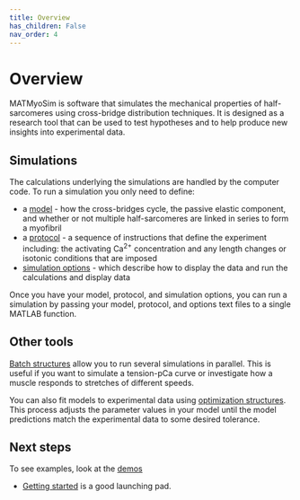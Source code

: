 ```yaml
---
title: Overview
has_children: False
nav_order: 4
---
```


# Overview

MATMyoSim is software that simulates the mechanical properties of half-sarcomeres using cross-bridge distribution techniques. It is designed as a research tool that can be used to test hypotheses and to help produce new insights into experimental data.

## Simulations

The calculations underlying the simulations are handled by the computer code. To run a simulation you only need to define:

+ a [model](../structures/model/model.html) - how the cross-bridges cycle, the passive elastic component, and whether or not multiple half-sarcomeres are linked in series to form a myofibril
+ a [protocol](../protocols/protocols.html) - a sequence of instructions that define the experiment including: the activating Ca<sup>2+</sup> concentration and any length changes or isotonic conditions that are imposed
+ [simulation options](../structures/simulation_options/simulation_options.html) - which describe how to display the data and run the calculations and display data

Once you have your model, protocol, and simulation options, you can run a simulation by passing your model, protocol, and options text files to a single MATLAB function.

## Other tools

[Batch structures](../structures/batch/batch.html) allow you to run several simulations in parallel. This is useful if you want to simulate a tension-pCa curve or investigate how a muscle responds to stretches of different speeds.

You can also fit models to experimental data using [optimization structures](../structures/optimization/optimization.html). This process adjusts the parameter values in your model until the model predictions match the experimental data to some desired tolerance.

## Next steps

To see examples, look at the [demos](../demos/demos.md)
+ [Getting started](../demos/getting_started/getting_started.html) is a good launching pad.
